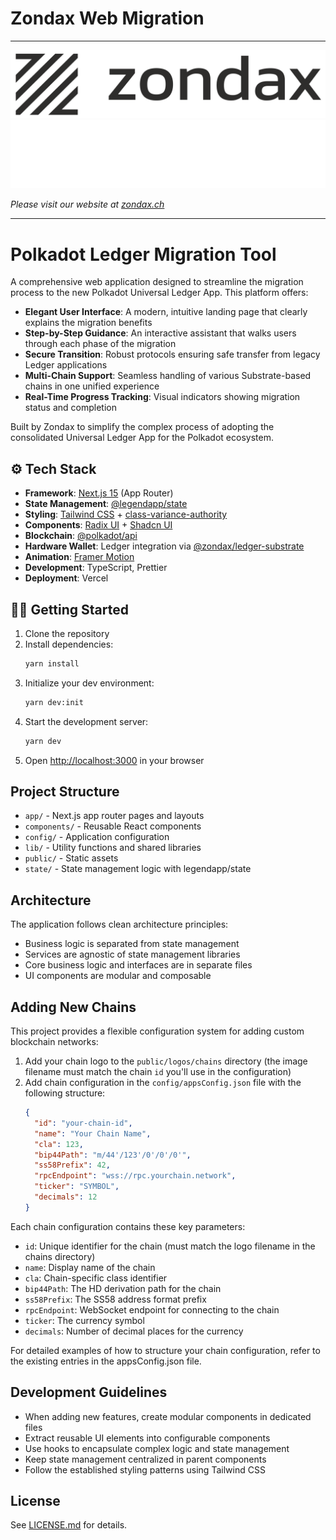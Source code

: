# Zondax Web Migration

---

![zondax_light](public/assets/zondax_light.png#gh-light-mode-only)
![zondax_dark](public/assets/zondax_dark.png#gh-dark-mode-only)

_Please visit our website at [zondax.ch](https://zondax.ch)_

---

# Polkadot Ledger Migration Tool

A comprehensive web application designed to streamline the migration process to the new Polkadot Universal Ledger App. This platform offers:

- **Elegant User Interface**: A modern, intuitive landing page that clearly explains the migration benefits
- **Step-by-Step Guidance**: An interactive assistant that walks users through each phase of the migration
- **Secure Transition**: Robust protocols ensuring safe transfer from legacy Ledger applications
- **Multi-Chain Support**: Seamless handling of various Substrate-based chains in one unified experience
- **Real-Time Progress Tracking**: Visual indicators showing migration status and completion

Built by Zondax to simplify the complex process of adopting the consolidated Universal Ledger App for the Polkadot ecosystem.

## :gear: Tech Stack

- **Framework**: [Next.js 15](https://nextjs.org) (App Router)
- **State Management**: [@legendapp/state](https://legendapp.com/state/)
- **Styling**: [Tailwind CSS](https://tailwindcss.com) + [class-variance-authority](https://cva.style/docs)
- **Components**: [Radix UI](https://www.radix-ui.com/) + [Shadcn UI](https://ui.shadcn.com/)
- **Blockchain**: [@polkadot/api](https://polkadot.js.org/docs/api)
- **Hardware Wallet**: Ledger integration via [@zondax/ledger-substrate](https://github.com/Zondax/ledger-substrate-js)
- **Animation**: [Framer Motion](https://www.framer.com/motion/)
- **Development**: TypeScript, Prettier
- **Deployment**: Vercel

## 🧑‍💻 Getting Started

1. Clone the repository
2. Install dependencies:
   ```bash
   yarn install
   ```
3. Initialize your dev environment:
   ```bash
   yarn dev:init
   ```
4. Start the development server:
   ```bash
   yarn dev
   ```
5. Open [http://localhost:3000](http://localhost:3000) in your browser

## Project Structure

- `app/` - Next.js app router pages and layouts
- `components/` - Reusable React components
- `config/` - Application configuration
- `lib/` - Utility functions and shared libraries
- `public/` - Static assets
- `state/` - State management logic with legendapp/state

## Architecture

The application follows clean architecture principles:

- Business logic is separated from state management
- Services are agnostic of state management libraries
- Core business logic and interfaces are in separate files
- UI components are modular and composable

## Adding New Chains

This project provides a flexible configuration system for adding custom blockchain networks:

1. Add your chain logo to the `public/logos/chains` directory (the image filename must match the chain `id` you'll use in the configuration)
2. Add chain configuration in the `config/appsConfig.json` file with the following structure:
   ```json
   {
     "id": "your-chain-id",
     "name": "Your Chain Name",
     "cla": 123,
     "bip44Path": "m/44'/123'/0'/0'/0'",
     "ss58Prefix": 42,
     "rpcEndpoint": "wss://rpc.yourchain.network",
     "ticker": "SYMBOL",
     "decimals": 12
   }
   ```

Each chain configuration contains these key parameters:

- `id`: Unique identifier for the chain (must match the logo filename in the chains directory)
- `name`: Display name of the chain
- `cla`: Chain-specific class identifier
- `bip44Path`: The HD derivation path for the chain
- `ss58Prefix`: The SS58 address format prefix
- `rpcEndpoint`: WebSocket endpoint for connecting to the chain
- `ticker`: The currency symbol
- `decimals`: Number of decimal places for the currency

For detailed examples of how to structure your chain configuration, refer to the existing entries in the appsConfig.json file.

## Development Guidelines

- When adding new features, create modular components in dedicated files
- Extract reusable UI elements into configurable components
- Use hooks to encapsulate complex logic and state management
- Keep state management centralized in parent components
- Follow the established styling patterns using Tailwind CSS

## License

See [LICENSE.md](LICENSE.md) for details.
